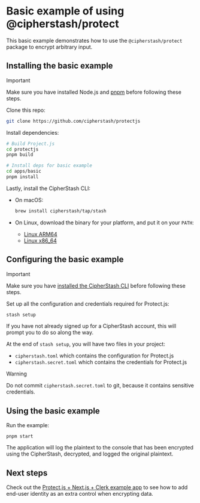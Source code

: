 # Basic example of using @cipherstash/protect

This basic example demonstrates how to use the `@cipherstash/protect` package to encrypt arbitrary input.

## Installing the basic example

> [!IMPORTANT]
> Make sure you have installed Node.js and [pnpm](https://pnpm.io/installation) before following these steps.

Clone this repo:

```bash
git clone https://github.com/cipherstash/protectjs
```

Install dependencies:

```bash
# Build Project.js
cd protectjs
pnpm build

# Install deps for basic example
cd apps/basic
pnpm install
```

Lastly, install the CipherStash CLI:

- On macOS:

  ```bash
  brew install cipherstash/tap/stash
  ```

- On Linux, download the binary for your platform, and put it on your `PATH`:
    - [Linux ARM64](https://github.com/cipherstash/cli-releases/releases/latest/download/stash-aarch64-unknown-linux-gnu)
    - [Linux x86_64](https://github.com/cipherstash/cli-releases/releases/latest/download/stash-x86_64-unknown-linux-gnu)


## Configuring the basic example

> [!IMPORTANT]
> Make sure you have [installed the CipherStash CLI](#installation) before following these steps.

Set up all the configuration and credentials required for Protect.js:

```bash
stash setup
```

If you have not already signed up for a CipherStash account, this will prompt you to do so along the way.

At the end of `stash setup`, you will have two files in your project:

- `cipherstash.toml` which contains the configuration for Protect.js
- `cipherstash.secret.toml` which contains the credentials for Protect.js

> [!WARNING]
> Do not commit `cipherstash.secret.toml` to git, because it contains sensitive credentials.


## Using the basic example

Run the example:

```
pnpm start
```

The application will log the plaintext to the console that has been encrypted using the CipherStash, decrypted, and logged the original plaintext.

## Next steps

Check out the [Protect.js + Next.js + Clerk example app](../nextjs-clerk) to see how to add end-user identity as an extra control when encrypting data.
